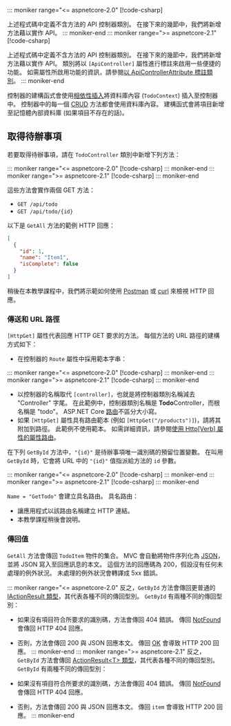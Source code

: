 ::: moniker range="<= aspnetcore-2.0"
[!code-csharp[](../../tutorials/first-web-api/samples/2.0/TodoApi/Controllers/TodoController2.cs?name=snippet_todo1)]

上述程式碼中定義不含方法的 API 控制器類別。 在接下來的幾節中，我們將新增方法藉以實作 API。
::: moniker-end
::: moniker range=">= aspnetcore-2.1"
[!code-csharp[](../../tutorials/first-web-api/samples/2.1/TodoApi/Controllers/TodoController2.cs?name=snippet_todo1)]

上述程式碼中定義不含方法的 API 控制器類別。 在接下來的幾節中，我們將新增方法藉以實作 API。 類別將以 `[ApiController]` 屬性進行標註來啟用一些便捷的功能。 如需屬性所啟用功能的資訊，請參閱[以 ApiControllerAttribute 標註類別](xref:web-api/index#annotate-class-with-apicontrollerattribute)。
::: moniker-end

控制器的建構函式會使用[相依性插入](xref:fundamentals/dependency-injection)將資料庫內容 (`TodoContext`) 插入至控制器中。 控制器中的每一個 [CRUD](https://wikipedia.org/wiki/Create,_read,_update_and_delete) 方法都會使用資料庫內容。 建構函式會將項目新增至記憶體內部資料庫 (如果項目不存在的話)。

## <a name="get-to-do-items"></a>取得待辦事項

若要取得待辦事項，請在 `TodoController` 類別中新增下列方法：

::: moniker range="<= aspnetcore-2.0"
[!code-csharp[](../../tutorials/first-web-api/samples/2.0/TodoApi/Controllers/TodoController.cs?name=snippet_GetAll)]
::: moniker-end
::: moniker range=">= aspnetcore-2.1"
[!code-csharp[](../../tutorials/first-web-api/samples/2.1/TodoApi/Controllers/TodoController.cs?name=snippet_GetAll)]
::: moniker-end

這些方法會實作兩個 GET 方法：

* `GET /api/todo`
* `GET /api/todo/{id}`

以下是 `GetAll` 方法的範例 HTTP 回應：

```json
[
  {
    "id": 1,
    "name": "Item1",
    "isComplete": false
  }
]
```

稍後在本教學課程中，我們將示範如何使用 [Postman](https://www.getpostman.com/) 或 [curl](https://developer.apple.com/legacy/library/documentation/Darwin/Reference/ManPages/man1/curl.1.html) 來檢視 HTTP 回應。

### <a name="routing-and-url-paths"></a>傳送和 URL 路徑

`[HttpGet]` 屬性代表回應 HTTP GET 要求的方法。 每個方法的 URL 路徑的建構方式如下：

* 在控制器的 `Route` 屬性中採用範本字串：

::: moniker range="<= aspnetcore-2.0"
[!code-csharp[](../../tutorials/first-web-api/samples/2.0/TodoApi/Controllers/TodoController.cs?name=TodoController&highlight=3)]
::: moniker-end
::: moniker range=">= aspnetcore-2.1"
[!code-csharp[](../../tutorials/first-web-api/samples/2.1/TodoApi/Controllers/TodoController.cs?name=TodoController&highlight=3)]
::: moniker-end

* 以控制器的名稱取代 `[controller]`，也就是將控制器類別名稱減去 "Controller" 字尾。 在此範例中，控制器類別名稱是 **Todo**Controller，而根名稱是 "todo"。 ASP.NET Core [路由](xref:mvc/controllers/routing)不區分大小寫。
* 如果 `[HttpGet]` 屬性具有路由範本 (例如 `[HttpGet("/products")]`)，請將其附加到路徑。 此範例不使用範本。 如需詳細資訊，請參閱[使用 Http[Verb] 屬性的屬性路由](xref:mvc/controllers/routing#attribute-routing-with-httpverb-attributes)。

在下列 `GetById` 方法中，`"{id}"` 是待辦事項唯一識別碼的預留位置變數。 在叫用 `GetById` 時，它會將 URL 中的 `"{id}"` 值指派給方法的 `id` 參數。

::: moniker range="<= aspnetcore-2.0"
[!code-csharp[](../../tutorials/first-web-api/samples/2.0/TodoApi/Controllers/TodoController.cs?name=snippet_GetByID&highlight=1-2)]
::: moniker-end
::: moniker range=">= aspnetcore-2.1"
[!code-csharp[](../../tutorials/first-web-api/samples/2.1/TodoApi/Controllers/TodoController.cs?name=snippet_GetByID&highlight=1-2)]
::: moniker-end

`Name = "GetTodo"` 會建立具名路由。 具名路由：

* 讓應用程式以該路由名稱建立 HTTP 連結。
* 本教學課程稍後會說明。

### <a name="return-values"></a>傳回值

`GetAll` 方法會傳回 `TodoItem` 物件的集合。 MVC 會自動將物件序列化為 [JSON](https://www.json.org/)，並將 JSON 寫入至回應訊息的本文。 這個方法的回應碼為 200，假設沒有任何未處理的例外狀況。 未處理的例外狀況會轉譯成 5xx 錯誤。

::: moniker range="<= aspnetcore-2.0"
反之，`GetById` 方法會傳回更普通的 [IActionResult 類型](xref:web-api/action-return-types#iactionresult-type)，其代表各種不同的傳回型別。 `GetById` 有兩種不同的傳回型別：

* 如果沒有項目符合所要求的識別碼，方法會傳回 404 錯誤。 傳回 [NotFound](/dotnet/api/microsoft.aspnetcore.mvc.controllerbase.notfound) 會傳回 HTTP 404 回應。
* 否則，方法會傳回 200 與 JSON 回應本文。 傳回 [OK](/dotnet/api/microsoft.aspnetcore.mvc.controllerbase.ok) 會導致 HTTP 200 回應。
::: moniker-end
::: moniker range=">= aspnetcore-2.1"
反之，`GetById` 方法會傳回 [ActionResult\<T> 類型](xref:web-api/action-return-types#actionresultt-type)，其代表各種不同的傳回型別。 `GetById` 有兩種不同的傳回型別：

* 如果沒有項目符合所要求的識別碼，方法會傳回 404 錯誤。 傳回 [NotFound](/dotnet/api/microsoft.aspnetcore.mvc.controllerbase.notfound) 會傳回 HTTP 404 回應。
* 否則，方法會傳回 200 與 JSON 回應本文。 傳回 `item` 會導致 HTTP 200 回應。
::: moniker-end